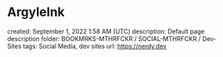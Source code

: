 # ArgyleInk

created: September 1, 2022 1:58 AM (UTC)
description: Default page description
folder: BOOKMRKS-MTHRFCKR / SOCIAL-MTHRFCKR / Dev-Sites
tags: Social Media, dev sites
url: https://nerdy.dev